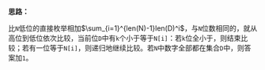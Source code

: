 **思路：**

比`N`低位的直接枚举相加$\sum_{i=1}^{len(N)-1}len(D)^i$，与`N`位数相同的，就从高位到低位依次比较，当前位`D`中有`k`个小于等于`N[i]`：若`k`位全小于，则结束比较；若有一位等于`N[i]`，则递归地继续比较。若`N`中数字全部都在集合`D`中，则答案加`1`。

